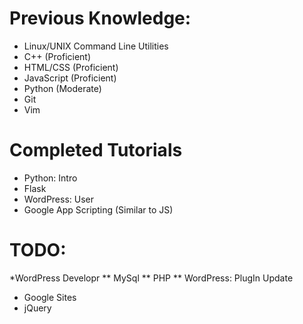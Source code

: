 # Previous Knowledge:
* Linux/UNIX Command Line Utilities
* C++ (Proficient)
* HTML/CSS (Proficient)
* JavaScript (Proficient)
* Python (Moderate)
* Git
* Vim

# Completed Tutorials
* Python: Intro
* Flask
* WordPress: User
* Google App Scripting (Similar to JS)

# TODO:
*WordPress Developr
** MySql
** PHP
** WordPress: PlugIn Update
* Google Sites
* jQuery
